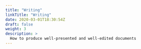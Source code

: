 ```yaml
---
title: "Writing"
linkTitle: "Writing"
date: 2020-03-01T18:30:54Z
draft: false
weight: 3
description: >
  How to produce well-presented and well-edited documents
---
```


